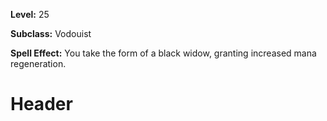 <!-- TITLE: Spell: Form Of The Widow -->
<!-- SUBTITLE:  -->

**Level:** 25

**Subclass:** Vodouist

**Spell Effect:** You take the form of a black widow, granting increased mana regeneration.

# Header